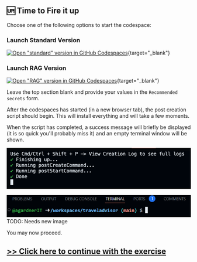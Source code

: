 ## 🆙 Time to Fire it up

Choose one of the following options to start the codespace:


### Launch Standard Version

[![Open "standard" version in GitHub Codespaces](https://github.com/codespaces/badge.svg)](https://codespaces.new/dynatrace-perfclinics/obslab-llm-observability?ref=main){target="_blank"}

### Launch RAG Version

[![Open "RAG" version in GitHub Codespaces](https://github.com/codespaces/badge.svg)](https://codespaces.new/dynatrace-perfclinics/obslab-llm-observability?ref=ollama-pinecone){target="_blank"}

Leave the top section blank and provide your values in the `Recommended secrets` form.

After the codespaces has started (in a new browser tab), the post creation script should begin. This will install everything and will take a few moments.

When the script has completed, a success message will briefly be displayed (it is so quick you'll probably miss it) and an empty terminal window will be shown.

![brief success message](images/success-message.png)

![blank terminal window](images/blank-terminal.png) TODO: Needs new image

You may now proceed.

## [>> Click here to continue with the exercise](use-demo.md)